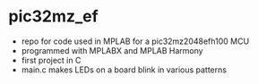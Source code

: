 # pic32mz_ef
- repo for code used in MPLAB for a pic32mz2048efh100 MCU
- programmed with MPLABX and MPLAB Harmony
- first project in C
- main.c makes LEDs on a board blink in various patterns
